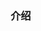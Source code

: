 <script setup>
import { VPTeamMembers } from 'vitepress/theme';

const members = [
  {
    avatar: 'https://c0.jdbstatic.com/avatars/x9/x9mE.jpg',
    name: '妃光莉',
    title: '胸围:87 腰围:58 臀围:85 罩杯:F',
    links: [
      { icon: 'github', link: 'https://javtxt.com/actress/19002' },
      { icon: 'twitter', link: 'https://javdb523.com/actors/x9mE' }
    ]
  },
]
</script>

### 介绍

<VPTeamMembers size="medium" :members="members" />

<img src="">
